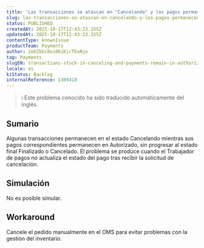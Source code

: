 ```yaml
---
title: 'Las transacciones se atascan en "Cancelando" y los pagos permanecen en "Autorizado".'
slug: las-transacciones-se-atascan-en-cancelando-y-los-pagos-permanecen-en-autorizado
status: PUBLISHED
createdAt: 2025-10-17T12:43:23.155Z
updatedAt: 2025-10-17T12:43:23.155Z
contentType: knownIssue
productTeam: Payments
author: 2mXZkbi0oi061KicTExNjo
tag: Payments
slugEN: transactions-stuck-in-canceling-and-payments-remain-in-authorized
locale: es
kiStatus: Backlog
internalReference: 1309418
---
```


>ℹ️ Este problema conocido ha sido traducido automáticamente del inglés.

## Sumario


Algunas transacciones permanecen en el estado Cancelando mientras sus pagos correspondientes permanecen en Autorizado, sin progresar al estado final Finalizado o Cancelado. El problema se produce cuando el Trabajador de pagos no actualiza el estado del pago tras recibir la solicitud de cancelación.

## Simulación


No es posible simular.

## Workaround


Cancele el pedido manualmente en el OMS para evitar problemas con la gestión del inventario.


